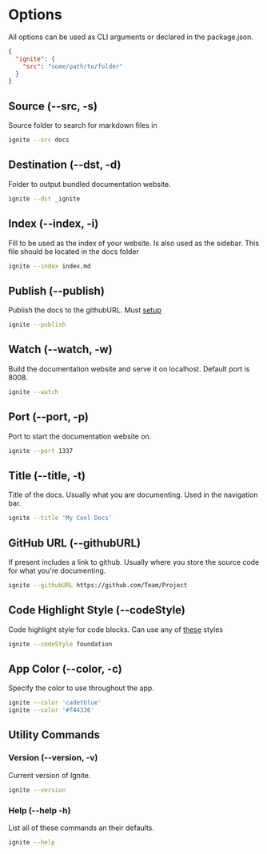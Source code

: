 # Options

All options can be used as CLI arguments or declared in the package.json.

```json
{
  "ignite": {
    "src": "some/path/to/folder"
  }
}
```

## Source (--src, -s)

Source folder to search for markdown files in

```bash
ignite --src docs
```

## Destination (--dst, -d)

Folder to output bundled documentation website.

```bash
ignite --dst _ignite
```

## Index (--index, -i)

Fill to be used as the index of your website. Is also used as the sidebar. This file should be located in the docs folder

```bash
ignite --index index.md
```

## Publish (--publish)

Publish the docs to the githubURL. Must [setup](./pages/Publishing.md)

```bash
ignite --publish
```

## Watch (--watch, -w)

Build the documentation website and serve it on localhost. Default port is 8008.

```bash
ignite --watch
```

## Port (--port, -p)

Port to start the documentation website on.

```bash
ignite --port 1337
```

## Title (--title, -t)

Title of the docs. Usually what you are documenting. Used in the navigation bar.

```bash
ignite --title 'My Cool Docs'
```

## GitHub URL (--githubURL)

If present includes a link to github. Usually where you store the source code for what you're documenting.

```bash
ignite --githubURL https://github.com/Team/Project
```

## Code Highlight Style (--codeStyle)

Code highlight style for code blocks. Can use any of [these](https://github.com/isagalaev/highlight.js/tree/master/src/styles) styles

```bash
ignite --codeStyle foundation
```

## App Color (--color, -c)

Specify the color to use throughout the app.

```bash
ignite --color 'cadetblue'
ignite --color '#f44336'
```

## Utility Commands

### Version (--version, -v)

Current version of Ignite.

```bash
ignite --version
```

### Help (--help -h)

List all of these commands an their defaults.

```bash
ignite --help
```
